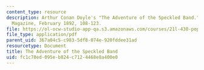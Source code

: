 ```yaml
---
content_type: resource
description: Arthur Conan Doyle's "The Adventure of the Speckled Band."  The Strand
  Magazine, February 1892, 108-123.
file: https://ol-ocw-studio-app-qa.s3.amazonaws.com/courses/21l-430-popular-culture-and-narrative-serial-storytelling-spring-2013/fc1c78ed095eb824c7124468e8a400e0_MIT21L_430S13_Adventure.pdf
file_type: application/pdf
parent_uid: 367a04c5-c983-5df8-074e-920fddee31ad
resourcetype: Document
title: The Adventure of the Speckled Band
uid: fc1c78ed-095e-b824-c712-4468e8a400e0
---
```

